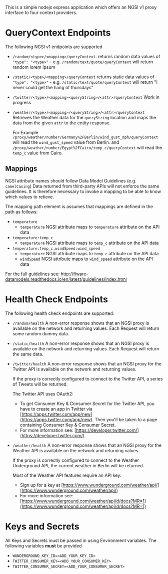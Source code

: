 This is a simple nodejs express application which offers an NGSI v1 proxy interface to four context providers.


# QueryContext Endpoints

The following NGSI v1 endpoints are supported

* `/random/<type>/<mapping>/queryContext`. 
  returns random data  values of `"type": "<type>"`  - e.g. `/random/text/quote/queryContext` will return  random lorem ipsum

* `/static/<type>/<mapping>/queryContext`
  returns static data  values of `"type": "<type>"`  - e.g. `/static/text/quote/queryContext` will return "I never could get the hang of thursdays"

* `/twitter/<type>/<mapping><queryString>/<attr>/queryContext`
  Work in progress

* `/weather/<type>/<mapping>/<queryString>/<attr>/queryContext`
  Retrieves the Weather data for the `queryString` location and maps the data from the given `attr` to the entity response.

  For Example `/proxy/weather/number/Germany%2FBerlin/wind_gust_mph/queryContext` will read the  `wind_gust_speed` value from Berlin.
  and `/proxy/weather/number/Egypt%2FCairo/temp_c/queryContext` will read the  `temp_c` value from Cairo.


## Mappings

NGSI attribute names should follow Data Model Guidelines (e.g. `camelCasing`)
Data returned from third-party APIs will not enforce the same guidelines.
It is therefore necessary to invoke a mapping to be able to know which values to retieve.

The mapping path element is assumes that mappings are defined in the path as follows:

* `temperature`
  + `temperature` NGSI attribute maps to `temperature` attribute on the API data
* `temperature:temp_c`
  + `temperature` NGSI attribute maps to `temp_c` attribute on the API data
* `temperature:temp_c,windSpeed:wind_speed`
  + `temperature` NGSI attribute maps to `temp_c` attribute on the API data
  + `windSpeed` NGSI attribute maps to `wind_speed` attribute on the API data

For the full guidelines see:
   http://fiware-datamodels.readthedocs.io/en/latest/guidelines/index.html


# Health Check Endpoints

The following health check endpoints are supported:

* `/random/health`
  A non-error response shows that an NGSI proxy is available on the network and returning values.
  Each Request will return some random dummy data.


* `/static/health`
  A non-error response shows that an NGSI proxy is available on the network and returning values.
  Each Request will return the same data.


* `/twitter/health`
  A non-error response shows that an NGSI proxy for the Twitter API is available on the network and returning values.

  If the proxy is correctly configured to connect to the Twitter API, a series of Tweets will be returned.

  The Twitter API uses OAuth2: 

  * To get Consumer Key & Consumer Secret for the Twitter API, you have to create an app in Twitter via [https://apps.twitter.com/app/new](https://apps.twitter.com/app/new). Then you'll be taken to a page containing Consumer Key & Consumer Secret.
  * For more information see: [https://developer.twitter.com/](https://developer.twitter.com/)


* `/weather/health`
  A non-error response shows that an NGSI proxy for the Weather API is available on the network and returning values.

  If the proxy is correctly configured to connect to the Weather Underground API, the current weather in Berlin will be returned.

  Most of the Weather API features require an API key. 

  * Sign up for a key at [https://www.wunderground.com/weather/api/](https://www.wunderground.com/weather/api/)
  * For more information see: [https://www.wunderground.com/weather/api/d/docs?MR=1](https://www.wunderground.com/weather/api/d/docs?MR=1)


# Keys and Secrets

All Keys and Secrets must be passed in using Environment variables. The following  variables **must** be provided

* `WUNDERGROUND_KEY_ID=<ADD_YOUR_KEY_ID>`
* `TWITTER_CONSUMER_KEY=<ADD_YOUR_CONSUMER_KEY>`
* `TWITTER_CONSUMER_SECRET=<ADD_YOUR_CONSUMER_SECRET>`